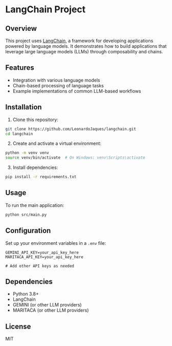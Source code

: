 # LangChain Project

## Overview

This project uses [LangChain](https://www.langchain.com/), a framework for developing applications powered by language models. It demonstrates how to build applications that leverage large language models (LLMs) through composability and chains.

## Features

- Integration with various language models
- Chain-based processing of language tasks
- Example implementations of common LLM-based workflows

## Installation

1. Clone this repository:
```bash
git clone https://github.com/LeonardoJaques/langchain.git
cd langchain
```

2. Create and activate a virtual environment:
```bash
python -m venv venv
source venv/bin/activate  # On Windows: venv\Scripts\activate
```

3. Install dependencies:
```bash
pip install -r requirements.txt
```

## Usage

To run the main application:

```bash
python src/main.py
```

## Configuration

Set up your environment variables in a `.env` file:

```
GEMINI_API_KEY=your_api_key_here
MARITACA_API_KEY=your_api_key_here

# Add other API keys as needed
```

## Dependencies

- Python 3.8+
- LangChain
- GEMINI (or other LLM providers)
- MARITACA (or other LLM providers) 

## License

MIT